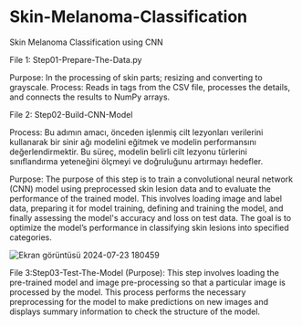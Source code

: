 # Skin-Melanoma-Classification
 Skin Melanoma Classification using CNN 



File 1: Step01-Prepare-The-Data.py

Purpose: In the processing of skin parts; resizing and converting to grayscale.
Process: Reads in tags from the CSV file, processes the details, and connects the results to NumPy arrays.


File 2: Step02-Build-CNN-Model

Process:
Bu adımın amacı, önceden işlenmiş cilt lezyonları verilerini kullanarak bir sinir ağı modelini eğitmek ve modelin performansını değerlendirmektir. Bu süreç, modelin belirli cilt lezyonu türlerini sınıflandırma yeteneğini ölçmeyi ve doğruluğunu artırmayı hedefler.

Purpose:
The purpose of this step is to train a convolutional neural network (CNN) model using preprocessed skin lesion data and to evaluate the performance of the trained model. This involves loading image and label data, preparing it for model training, defining and training the model, and finally assessing the model's accuracy and loss on test data. The goal is to optimize the model’s performance in classifying skin lesions into specified categories.

![Ekran görüntüsü 2024-07-23 180459](https://github.com/user-attachments/assets/ca5850ee-0b36-4261-a1b1-1d26ef28be2f)



File 3:Step03-Test-The-Model
(Purpose):
This step involves loading the pre-trained model and image pre-processing so that a particular image is processed by the model. This process performs the necessary preprocessing for the model to make predictions on new images and displays summary information to check the structure of the model.



